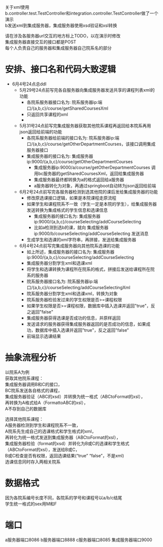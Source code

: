 关于xml使用  
b.controller.test.TestController和integration.controller.TestController做了一个演示  
b发送xml到集成服务器，集成服务器使用xsd验证和xsl转换  

请在涉及各服务器url交互的地方标上TODO，以在演示时修改  
集成服务器直接交互的接口都是POST  
每个人负责自己的服务器和集成服务器自己院系名的部分  

# 安排、接口名和代码大致逻辑
- 6月4号24点总ddl  
    - 5月29号24点前写完各自服务器向集成服务器发送共享的课程列表xml的功能
        - 各院系服务器接口名为: 院系服务器ip:端口/{a,b,c}/course/getSharedCoursesXml
        - 只返回共享课程的xml
        - 
    - 5月31号24点前写完集成服务器获取其他院系课程再返回给本院系再用json返回给前端的功能  
        - 各院系服务器给前端的接口名为: 院系服务器ip:端口/{a,b,c}/course/getOtherDepartmentCourses，该接口调用集成服务器接口  
        - 集成服务器的接口名为: 集成服务器ip:9000/{a,b,c}/course/getOtherDepartmentCourses
            - 集成服务器ip:9000/a/course/getOtherDepartmentCourses 调用bc服务器的getSharedCoursesXml，返回给集成服务器
            - 集成服务器最终都转换为a的格式返回给a服务器
            - a服务器转化为对象，再通过springboot自动转为json返回给前端
    - 6月2号24点前写完各服务器检测到选其他院的课后发给集成服务器的功能  
        - 修改原选课接口逻辑，如果是本院课程走原流程
        - 如果学生和课程院系不一致（学生一定是本院的学生），给集成服务器发送转换为集成格式的学生信息和选课信息
            - 集成服务器的接口名为: 集成服务器ip:9000/{a,b,c}/courseSelecting/addCourseSelecting
            - 比如a检测到选b的课，就向 集成服务器ip:9000/b/courseSelecting/addCourseSelecting 发送消息
        - 生成学生和选课的xml字符串，再拼接，发送给集成服务器
    - 6月4号24点前写完集成服务器向其他院系选课的功能
        - 如上所述，集成服务器的接口名为: 集成服务器ip:9000/{a,b,c}/courseSelecting/addCourseSelecting
        - 集成服务器分割学生xml和选课xml
        - 将学生和选课转换为课程所在院系的格式，拼接后发送给课程所在院系的服务器
        - 院系服务器接口名为: 院系服务器ip:端口/{a,b,c}/courseSelecting/addCourseSelectingXml
        - 院系服务器分割学生xml和选课xml，转换为对象
        - 院系服务器检验发过来的学生权限是否>=课程权限
        - 如果学生权限是否>=课程权限，数据库中插入选课并返回"true"，反之返回"false"
        - 集成服务器获得选课是否成功的信息，并原样返回
        - 发送请求的服务器获得集成服务器返回的是否成功的信息，如果成功，数据库中插入选课并返回"true"，反之返回"false"
        - 前端显示选课结果

# 抽象流程分析
以院系A为例  
获取其他院系课程：  
集成服务器调用B和C的接口，  
BC院系发送各自格式的课程，  
集成服务器验证（ABC的xsd）并转换为统一格式（ABCtoFormat的xsl），  
再转换为A格式给A（FormattoABC的xsl），  
A不存到自己的数据库  

选择其他院系课程：  
A服务器检测到学生和课程院系不一致，  
A院系先生成自己的选课格式和学生格式的xml，  
再转化为统一格式发送到集成服务器（ABCtoFormat的xsl），  
集成服务器检验（format的xsd）并转化为B或C的选课和学生格式（ABCtoFormat的xsl），发送给B或C，  
B或C检查是否有权限，返回选课结果(“true” “false”，不是xml)  
选课信息同时存入两相关院系  

# 数据格式
因为各院系编号长度不同，各院系的学号和课程号以a/b/c结尾  
学生统一格式的sex用M和F  

# 端口
a服务器端口8086
b服务器端口8888
c服务器端口8085
集成服务器端口9000